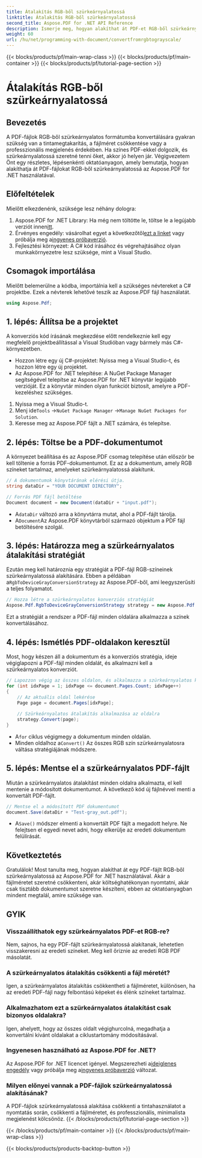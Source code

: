 ```yaml
---
title: Átalakítás RGB-ből szürkeárnyalatossá
linktitle: Átalakítás RGB-ből szürkeárnyalatossá
second_title: Aspose.PDF for .NET API Reference
description: Ismerje meg, hogyan alakíthat át PDF-et RGB-ből szürkeárnyalatossá az Aspose.PDF for .NET segítségével. Lépésről lépésre szóló útmutató a PDF színkonverziójának egyszerűsítéséhez és a fájlterület megtakarításához.
weight: 60
url: /hu/net/programming-with-document/convertfromrgbtograyscale/
---
```


{{< blocks/products/pf/main-wrap-class >}}
{{< blocks/products/pf/main-container >}}
{{< blocks/products/pf/tutorial-page-section >}}

# Átalakítás RGB-ből szürkeárnyalatossá

## Bevezetés

A PDF-fájlok RGB-ből szürkeárnyalatos formátumba konvertálására gyakran szükség van a tintamegtakarítás, a fájlméret csökkentése vagy a professzionális megjelenés érdekében. Ha színes PDF-ekkel dolgozik, és szürkeárnyalatossá szeretné tenni őket, akkor jó helyen jár. Végigvezetem Önt egy részletes, lépésenkénti oktatóanyagon, amely bemutatja, hogyan alakíthatja át PDF-fájlokat RGB-ből szürkeárnyalatossá az Aspose.PDF for .NET használatával.

## Előfeltételek

Mielőtt elkezdenénk, szüksége lesz néhány dologra:

1.  Aspose.PDF for .NET Library: Ha még nem töltötte le, töltse le a legújabb verziót innen[itt](https://releases.aspose.com/pdf/net/).
2.  Érvényes engedély: vásárolhat egyet a következőtől[ezt a linket](https://purchase.aspose.com/buy) vagy próbálja meg a[ingyenes próbaverzió](https://releases.aspose.com/).
3. Fejlesztési környezet: A C# kód írásához és végrehajtásához olyan munkakörnyezetre lesz szüksége, mint a Visual Studio.

## Csomagok importálása

Mielőtt belemerülne a kódba, importálnia kell a szükséges névtereket a C# projektbe. Ezek a névterek lehetővé teszik az Aspose.PDF fájl használatát.

```csharp
using Aspose.Pdf;
```

## 1. lépés: Állítsa be a projektet

A konverziós kód írásának megkezdése előtt rendelkeznie kell egy megfelelő projektbeállítással a Visual Studióban vagy bármely más C#-környezetben.

- Hozzon létre egy új C#-projektet: Nyissa meg a Visual Studio-t, és hozzon létre egy új projektet.
- Az Aspose.PDF for .NET telepítése: A NuGet Package Manager segítségével telepítse az Aspose.PDF for .NET könyvtár legújabb verzióját. Ez a könyvtár minden olyan funkciót biztosít, amelyre a PDF-kezeléshez szükséges.

1. Nyissa meg a Visual Studio-t.
2.  Menj ide`Tools` ->`NuGet Package Manager` ->`Manage NuGet Packages for Solution`.
3. Keresse meg az Aspose.PDF fájlt a .NET számára, és telepítse.

## 2. lépés: Töltse be a PDF-dokumentumot

A környezet beállítása és az Aspose.PDF csomag telepítése után először be kell töltenie a forrás PDF-dokumentumot. Ez az a dokumentum, amely RGB színeket tartalmaz, amelyeket szürkeárnyalatossá alakítunk.

```csharp
// A dokumentumok könyvtárának elérési útja.
string dataDir = "YOUR DOCUMENT DIRECTORY";

// Forrás PDF fájl betöltése
Document document = new Document(dataDir + "input.pdf");
```

-  A`dataDir` változó arra a könyvtárra mutat, ahol a PDF-fájlt tárolja.
-  A`Document`Az Aspose.PDF könyvtárból származó objektum a PDF fájl betöltésére szolgál.

## 3. lépés: Határozza meg a szürkeárnyalatos átalakítási stratégiát

 Ezután meg kell határoznia egy stratégiát a PDF-fájl RGB-színeinek szürkeárnyalatossá alakítására. Ebben a példában a`RgbToDeviceGrayConversionStrategy` az Aspose.PDF-ből, ami leegyszerűsíti a teljes folyamatot.

```csharp
// Hozza létre a szürkeárnyalatos konverziós stratégiát
Aspose.Pdf.RgbToDeviceGrayConversionStrategy strategy = new Aspose.Pdf.RgbToDeviceGrayConversionStrategy();
```

Ezt a stratégiát a rendszer a PDF-fájl minden oldalára alkalmazza a színek konvertálásához.

## 4. lépés: Ismétlés PDF-oldalakon keresztül

Most, hogy készen áll a dokumentum és a konverziós stratégia, ideje végiglapozni a PDF-fájl minden oldalát, és alkalmazni kell a szürkeárnyalatos konverziót. 

```csharp
// Lapozzon végig az összes oldalon, és alkalmazza a szürkeárnyalatos konverziót
for (int idxPage = 1; idxPage <= document.Pages.Count; idxPage++)
{
    // Az aktuális oldal lekérése
    Page page = document.Pages[idxPage];
    
    // Szürkeárnyalatos átalakítás alkalmazása az oldalra
    strategy.Convert(page);
}
```

-  A`for` ciklus végigmegy a dokumentum minden oldalán.
-  Minden oldalhoz a`Convert()` Az összes RGB szín szürkeárnyalatosra váltása stratégiájának módszere.

## 5. lépés: Mentse el a szürkeárnyalatos PDF-fájlt

Miután a szürkeárnyalatos átalakítást minden oldalra alkalmazta, el kell mentenie a módosított dokumentumot. A következő kód új fájlnévvel menti a konvertált PDF-fájlt.

```csharp
// Mentse el a módosított PDF dokumentumot
document.Save(dataDir + "Test-gray_out.pdf");
```

-  A`Save()` módszer elmenti a konvertált PDF fájlt a megadott helyre. Ne felejtsen el egyedi nevet adni, hogy elkerülje az eredeti dokumentum felülírását.

## Következtetés

Gratulálok! Most tanulta meg, hogyan alakíthat át egy PDF-fájlt RGB-ből szürkeárnyalatossá az Aspose.PDF for .NET használatával. Akár a fájlméretet szeretné csökkenteni, akár költséghatékonyan nyomtatni, akár csak tisztább dokumentumot szeretne készíteni, ebben az oktatóanyagban mindent megtalál, amire szüksége van.

## GYIK

### Visszaállíthatok egy szürkeárnyalatos PDF-et RGB-re?

Nem, sajnos, ha egy PDF-fájlt szürkeárnyalatossá alakítanak, lehetetlen visszakeresni az eredeti színeket. Meg kell őriznie az eredeti RGB PDF másolatát.

### A szürkeárnyalatos átalakítás csökkenti a fájl méretét?

Igen, a szürkeárnyalatos átalakítás csökkentheti a fájlméretet, különösen, ha az eredeti PDF-fájl nagy felbontású képeket és élénk színeket tartalmaz.

### Alkalmazhatom ezt a szürkeárnyalatos átalakítást csak bizonyos oldalakra?

Igen, ahelyett, hogy az összes oldalt végighurcolná, megadhatja a konvertálni kívánt oldalakat a ciklustartomány módosításával.

### Ingyenesen használható az Aspose.PDF for .NET?

 Az Aspose.PDF for .NET licencet igényel. Megszerezheti a[ideiglenes engedély](https://purchase.aspose.com/temporary-license/) vagy próbálja meg a[ingyenes próbaverzió](https://releases.aspose.com/) változat.

### Milyen előnyei vannak a PDF-fájlok szürkeárnyalatossá alakításának?

A PDF-fájlok szürkeárnyalatossá alakítása csökkenti a tintahasználatot a nyomtatás során, csökkenti a fájlméretet, és professzionális, minimalista megjelenést kölcsönöz.
{{< /blocks/products/pf/tutorial-page-section >}}

{{< /blocks/products/pf/main-container >}}
{{< /blocks/products/pf/main-wrap-class >}}

{{< blocks/products/products-backtop-button >}}
